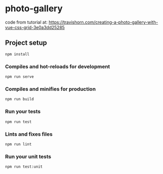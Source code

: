 # photo-gallery
code from tutorial at: https://travishorn.com/creating-a-photo-gallery-with-vue-css-grid-3e0a3dd25285

## Project setup
```
npm install
```

### Compiles and hot-reloads for development
```
npm run serve
```

### Compiles and minifies for production
```
npm run build
```

### Run your tests
```
npm run test
```

### Lints and fixes files
```
npm run lint
```

### Run your unit tests
```
npm run test:unit
```
